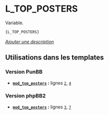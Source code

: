 # L_TOP_POSTERS


Variable.

```html
{L_TOP_POSTERS}
```

[*Ajouter une description*](https://fa-tvars.appspot.com/var/L_TOP_POSTERS)

## Utilisations dans les templates

### Version PunBB
* __[`mod_top_posters`](../tpl/var/punbb/mod_top_posters.md#readme) :__ lignes [`2`](../tpl/src/punbb/mod_top_posters.tpl#L2), [`4`](../tpl/src/punbb/mod_top_posters.tpl#L4)

### Version phpBB2
* __[`mod_top_posters`](../tpl/var/subsilver/mod_top_posters.md#readme) :__ lignes [`3`](../tpl/src/subsilver/mod_top_posters.tpl#L3), [`7`](../tpl/src/subsilver/mod_top_posters.tpl#L7)